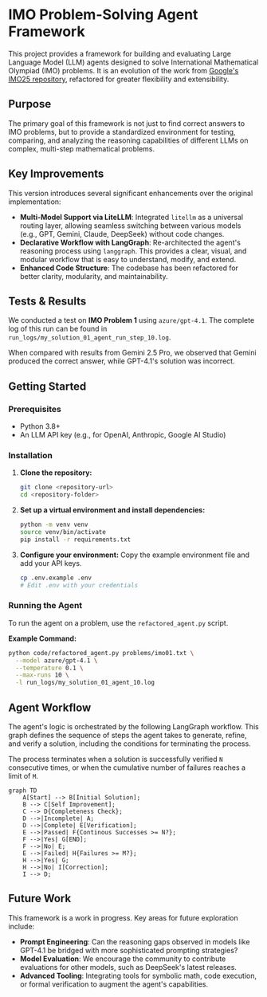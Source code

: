 # IMO Problem-Solving Agent Framework

This project provides a framework for building and evaluating Large Language Model (LLM) agents designed to solve International Mathematical Olympiad (IMO) problems. It is an evolution of the work from [Google's IMO25 repository](https://github.com/lyang36/IMO25), refactored for greater flexibility and extensibility.

## Purpose

The primary goal of this framework is not just to find correct answers to IMO problems, but to provide a standardized environment for testing, comparing, and analyzing the reasoning capabilities of different LLMs on complex, multi-step mathematical problems.

## Key Improvements

This version introduces several significant enhancements over the original implementation:

-   **Multi-Model Support via LiteLLM**: Integrated `litellm` as a universal routing layer, allowing seamless switching between various models (e.g., GPT, Gemini, Claude, DeepSeek) without code changes.
-   **Declarative Workflow with LangGraph**: Re-architected the agent's reasoning process using `langgraph`. This provides a clear, visual, and modular workflow that is easy to understand, modify, and extend.
-   **Enhanced Code Structure**: The codebase has been refactored for better clarity, modularity, and maintainability.

## Tests & Results

We conducted a test on **IMO Problem 1** using `azure/gpt-4.1`. The complete log of this run can be found in `run_logs/my_solution_01_agent_run_step_10.log`.

When compared with results from Gemini 2.5 Pro, we observed that Gemini produced the correct answer, while GPT-4.1's solution was incorrect.

## Getting Started

### Prerequisites

-   Python 3.8+
-   An LLM API key (e.g., for OpenAI, Anthropic, Google AI Studio)

### Installation

1.  **Clone the repository:**
    ```sh
    git clone <repository-url>
    cd <repository-folder>
    ```

2.  **Set up a virtual environment and install dependencies:**
    ```sh
    python -m venv venv
    source venv/bin/activate
    pip install -r requirements.txt
    ```

3.  **Configure your environment:**
    Copy the example environment file and add your API keys.
    ```sh
    cp .env.example .env
    # Edit .env with your credentials
    ```

### Running the Agent

To run the agent on a problem, use the `refactored_agent.py` script.

**Example Command:**

```sh
python code/refactored_agent.py problems/imo01.txt \
  --model azure/gpt-4.1 \
  --temperature 0.1 \
  --max-runs 10 \
  -l run_logs/my_solution_01_agent_10.log
```

## Agent Workflow

The agent's logic is orchestrated by the following LangGraph workflow. This graph defines the sequence of steps the agent takes to generate, refine, and verify a solution, including the conditions for terminating the process.

The process terminates when a solution is successfully verified `N` consecutive times, or when the cumulative number of failures reaches a limit of `M`.

```mermaid
graph TD
    A[Start] --> B[Initial Solution];
    B --> C[Self Improvement];
    C --> D{Completeness Check};
    D -->|Incomplete| A;
    D -->|Complete| E[Verification];
    E -->|Passed| F{Continous Successes >= N?};
    F -->|Yes| G[END];
    F -->|No| E;
    E -->|Failed| H{Failures >= M?};
    H -->|Yes| G;
    H -->|No| I[Correction];
    I --> D;
```

## Future Work

This framework is a work in progress. Key areas for future exploration include:

-   **Prompt Engineering**: Can the reasoning gaps observed in models like GPT-4.1 be bridged with more sophisticated prompting strategies?
-   **Model Evaluation**: We encourage the community to contribute evaluations for other models, such as DeepSeek's latest releases.
-   **Advanced Tooling**: Integrating tools for symbolic math, code execution, or formal verification to augment the agent's capabilities.